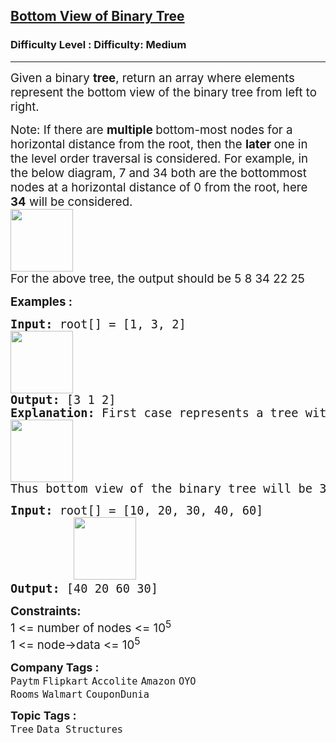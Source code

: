 <h2><a href="https://www.geeksforgeeks.org/problems/bottom-view-of-binary-tree/1?page=1&difficulty%5B%5D=1&category%5B%5D=Tree&sortBy=submissions">Bottom View of Binary Tree</a></h2><h3>Difficulty Level : Difficulty: Medium</h3><hr><div class="problems_problem_content__Xm_eO"><p><span style="font-size: 14pt;">Given a binary <strong>tree</strong>, return an array where elements represent the bottom view of the binary tree from left to right.</span></p>
<p><span style="font-size: 14pt;">Note: If there are <strong>multiple </strong>bottom-most nodes for a horizontal distance from the root, then the <strong>later </strong>one in the level order traversal is considered. For example, in the below diagram, 7 and 34 both are the bottommost nodes at a horizontal distance of 0 from the root, here <strong>34</strong> will be considered.<br></span><span style="font-size: 14pt;"><img src="https://media.geeksforgeeks.org/img-practice/prod/addEditProblem/700160/Web/Other/blobid0_1749731179.webp" height="100"><br></span><span style="font-size: 14pt;">For the above tree, the output should be 5 8 34 22 25</span></p>
<p><span style="font-size: 14pt;"><strong>Examples :</strong></span></p>
<pre><span style="font-size: 14pt;"><strong>Input: </strong>root[] = [1, 3, 2]
<img src="https://media.geeksforgeeks.org/img-practice/prod/addEditProblem/700160/Web/Other/blobid1_1749205073.webp" height="100"><br><strong>Output: </strong>[3 1 2]<strong>
Explanation: </strong>First case represents a tree with 3 nodes and 2 edges where root is 1, left child of 1 is 3 and right child of 1 is 2.
<img src="https://media.geeksforgeeks.org/img-practice/prod/addEditProblem/700160/Web/Other/blobid0_1749729655.webp" height="100"><br>Thus bottom view of the binary tree will be 3 1 2.</span></pre>
<pre><span style="font-size: 14pt;"><strong>Input: </strong>root[] = [10, 20, 30, 40, 60]
 &nbsp; &nbsp; &nbsp; &nbsp; <img src="https://media.geeksforgeeks.org/img-practice/prod/addEditProblem/700160/Web/Other/blobid2_1749729901.webp" height="100"><br><strong>Output: </strong>[40 20 60 30]</span></pre>
<p><span style="font-size: 14pt;"><strong>Constraints:</strong><br>1 &lt;= number of nodes &lt;= 10<sup>5</sup><br>1 &lt;= node-&gt;data &lt;= 10<sup>5</sup></span></p></div><p><span style=font-size:18px><strong>Company Tags : </strong><br><code>Paytm</code>&nbsp;<code>Flipkart</code>&nbsp;<code>Accolite</code>&nbsp;<code>Amazon</code>&nbsp;<code>OYO Rooms</code>&nbsp;<code>Walmart</code>&nbsp;<code>CouponDunia</code>&nbsp;<br><p><span style=font-size:18px><strong>Topic Tags : </strong><br><code>Tree</code>&nbsp;<code>Data Structures</code>&nbsp;